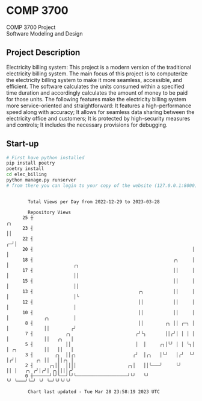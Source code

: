 # COMP 3700
COMP 3700 Project  
Software Modeling and Design
## Project Description
Electricity billing system: This project is a modern version of the traditional electricity billing system. The main focus of this project is to computerize the electricity billing system to make it more seamless, accessible, and efficient. The software calculates the units consumed within a specified time duration and accordingly calculates the amount of money to be paid for those units. The following features make the electricity billing system more service-oriented and straightforward: It features a high-performance speed along with accuracy; It allows for seamless data sharing between the electricity office and customers; It is protected by high-security measures and controls; It includes the necessary provisions for debugging.

## Start-up
```bash
# First have python installed
pip install poetry
poetry install
cd elec_billing
python manage.py runserver
# from there you can login to your copy of the website (127.0.0.1:8000), default creds are admin/admin
```

```

        Total Views per Day from 2022-12-29 to 2023-03-28

        Repository Views
      25 ┼                                                             ╭╮
      23 ┤                                                             ││
      22 ┤                                                           ╭─╯│
      20 ┤                                                           │  │
      18 ┤                                                    ╭╮     │  │                        ╭╮
      17 ┤                                                    ││     │  │                        ││
      15 ┤                                                    ││     │  │                        ││
      13 ┤                                       ╭╮           ││     │  │                        │╰
      12 ┤                                       ││           ││     │  │                        │
      10 ┤                                       ││           ││     │  │             ╭╮         │
       8 ┤                                       ││        ╭╮ ││ ╭─╮ │  │             ││        ╭╯
       7 ┤            ╭╮                        ╭╯╰╮       ││╭╯│ │ │ │  │             ││   ╭╮   │
       5 ┤            ││                        │  │     ╭╮│╰╯ │ │ ╰╮│  │ ╭╮          ││   ││   │
       3 ┤        ╭╮  ││╭╮                     ╭╯  │╭╮   │╰╯   │╭╯  ╰╯  │╭╯│       ╭╮ ││   ││╭╮ │
       2 ┤      ╭╮││  ││││                   ╭╮│   ││╰───╯     ╰╯       ││ │   ╭╮ ╭╯│╭╯│ ╭╮││││╭╯
       0 ┼──────╯╰╯╰──╯╰╯╰───────────────────╯╰╯   ╰╯                   ╰╯ ╰───╯╰─╯ ╰╯ ╰─╯╰╯╰╯╰╯

        Chart last updated - Tue Mar 28 23:58:19 2023 UTC
        
```
